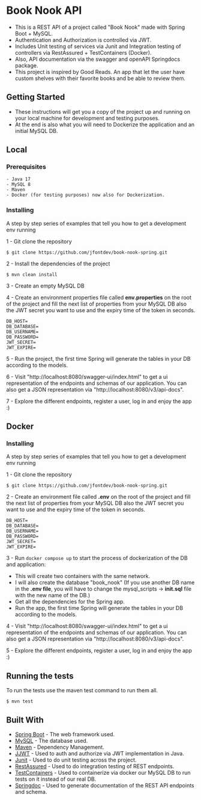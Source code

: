 # Book Nook API

- This is a REST API of a project called "Book Nook" made with Spring Boot + MySQL.
- Authentication and Authorization is controlled via JWT.
- Includes Unit testing of services via Junit and Integration testing of controllers via RestAssured + TestContainers (Docker).
- Also, API documentation via the swagger and openAPI Springdocs package.
- This project is inspired by Good Reads. An app that let the user have custom shelves with their favorite books and be able to review them.

## Getting Started

- These instructions will get you a copy of the project up and running on your local machine for development and testing purposes.
- At the end is also what you will need to Dockerize the application and an initial MySQL DB.

## Local
### Prerequisites

```
- Java 17
- MySQL 8
- Maven
- Docker (for testing purposes) now also for Dockerization.
```

### Installing

A step by step series of examples that tell you how to get a development env running

1 - Git clone the repository

```
$ git clone https://github.com/jfontdev/book-nook-spring.git
```

2 - Install the dependencies of the project

```
$ mvn clean install
```
3 - Create an empty MySQL DB

4 - Create an environment properties file called **env.properties** on the root of the project and fill the next list of properties from your MySQL DB also the JWT secret you want to use and the expiry time of the token in seconds.
```
DB_HOST=
DB_DATABASE=
DB_USERNAME=
DB_PASSWORD=
JWT_SECRET=
JWT_EXPIRE=
```
5 - Run the project, the first time Spring will generate the tables in your DB according to the models.

6 - Visit "http://localhost:8080/swagger-ui/index.html" to get a ui representation of the endpoints and schemas of our application.
You can also get a JSON representation via "http://localhost:8080/v3/api-docs".

7 - Explore the different endpoints, register a user, log in and enjoy the app :)

## Docker

### Installing

A step by step series of examples that tell you how to get a development env running

1 - Git clone the repository

```
$ git clone https://github.com/jfontdev/book-nook-spring.git
```

2 - Create an environment file called **.env** on the root of the project and fill the next list of properties from your MySQL DB also the JWT secret you want to use and the expiry time of the token in seconds.
```
DB_HOST=
DB_DATABASE=
DB_USERNAME=
DB_PASSWORD=
JWT_SECRET=
JWT_EXPIRE=
```
3 - Run ````docker compose up```` to start the process of dockerization of the DB and application:
- This will create two containers with the same network.
- I will also create the database "book_nook" (If you use another DB name in the **.env file**, you will have to change the mysql_scripts -> **init.sql** file with the new name of the DB.)
- Get all the dependencies for the Spring app.
- Run the app, the first time Spring will generate the tables in your DB according to the models.

4 - Visit "http://localhost:8080/swagger-ui/index.html" to get a ui representation of the endpoints and schemas of our application.
You can also get a JSON representation via "http://localhost:8080/v3/api-docs".

5 - Explore the different endpoints, register a user, log in and enjoy the app :)


## Running the tests

To run the tests use the maven test command to run them all.

```
$ mvn test
```
## Built With

* [Spring Boot](https://spring.io/projects/spring-boot) - The web framework used.
* [MySQL](https://dev.mysql.com/downloads/mysql/8.0.html) - The database used.
* [Maven](https://maven.apache.org/) - Dependency Management.
* [JJWT](https://github.com/jwtk/jjwt) - Used to auth and authorize via JWT implementation in Java.
* [Junit](https://junit.org/junit5/) - Used to do unit testing across the project.
* [RestAssured](https://rest-assured.io/) - Used to do integration testing of REST endpoints.
* [TestContainers](https://testcontainers.com/guides/getting-started-with-testcontainers-for-java/) - Used to containerize via docker our MySQL DB to run tests on it instead of our real DB. 
* [Springdoc](https://springdoc.org/) - Used to generate documentation of the REST API endpoints and schema.

